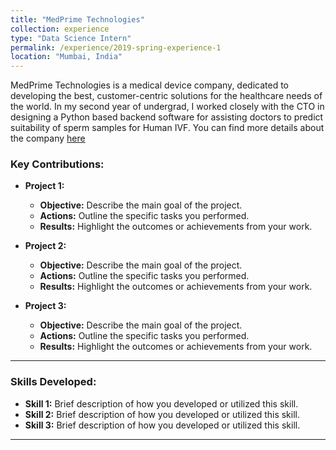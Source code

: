 ```yaml
---
title: "MedPrime Technologies"
collection: experience
type: "Data Science Intern"
permalink: /experience/2019-spring-experience-1
location: "Mumbai, India"
---
```


MedPrime Technologies is a medical device company, dedicated to developing the best, customer-centric solutions for the healthcare needs of the world. In my second year of undergrad, I worked closely with the CTO in designing a Python based backend software for assisting doctors to predict suitability of sperm samples for Human IVF. You can find more details about the company [here](https://www.medprimetech.com/)

### Key Contributions:

* **Project 1:**
  - **Objective:** Describe the main goal of the project.
  - **Actions:** Outline the specific tasks you performed.
  - **Results:** Highlight the outcomes or achievements from your work.

* **Project 2:**
  - **Objective:** Describe the main goal of the project.
  - **Actions:** Outline the specific tasks you performed.
  - **Results:** Highlight the outcomes or achievements from your work.

* **Project 3:**
  - **Objective:** Describe the main goal of the project.
  - **Actions:** Outline the specific tasks you performed.
  - **Results:** Highlight the outcomes or achievements from your work.

---

### Skills Developed:

* **Skill 1:** Brief description of how you developed or utilized this skill.
* **Skill 2:** Brief description of how you developed or utilized this skill.
* **Skill 3:** Brief description of how you developed or utilized this skill.

---
